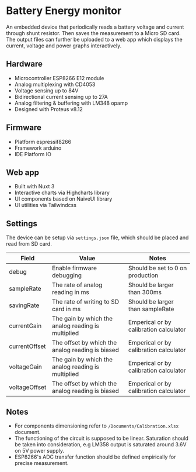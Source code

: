 # Battery Energy monitor

An embedded device that periodically reads a battery voltage and current through shunt resistor. Then saves the measurement to a Micro SD card. The output files can further be uploaded to a web app which displays the current, voltage and power graphs interactively.

## Hardware
- Microcontroller ESP8266 E12 module
- Analog multiplexing with CD4053 
- Voltage sensing up to 84V
- Bidirectional current sensing up to 27A
- Analog filtering & buffering with LM348 opamp
- Designed with Proteus v8.12

## Firmware
- Platform espressif8266
- Framework arduino
- IDE Platform IO

## Web app
- Built with Nuxt 3
- Interactive charts via Highcharts library
- UI components based on NaiveUI library
- UI utilities via Tailwindcss

## Settings
The device can be setup via `settings.json` file, which should be placed and read from SD card. 

| Field         | Value                                              | Notes                                  |
|---------------|----------------------------------------------------|----------------------------------------|
| debug         | Enable firmware debugging                          | Should be set to 0 on production       |
| sampleRate    | The rate of analog reading in ms                   | Should be larger than 300ms            |
| savingRate    | The rate of writing to SD card in ms               | Should be larger than sampleRate       |
| currentGain   | The gain by which the analog reading is multiplied | Emperical or by calibration calculator |
| currentOffset | The offset by which the analog reading is biased   | Emperical or by calibration calculator |
| voltageGain   | The gain by which the analog reading is multiplied | Emperical or by calibration calculator |
| voltageOffset | The offset by which the analog reading is biased   | Emperical or by calibration calculator |

## Notes
- For components dimensioning refer to `/Documents/Calibration.xlsx` document. 
- The functioning of the circuit is supposed to be linear. Saturation should be taken into consideration, e.g LM358 output is saturated around 3.6V on 5V power supply. 
- ESP8266's ADC transfer function should be defined empirically for precise measurement.  

